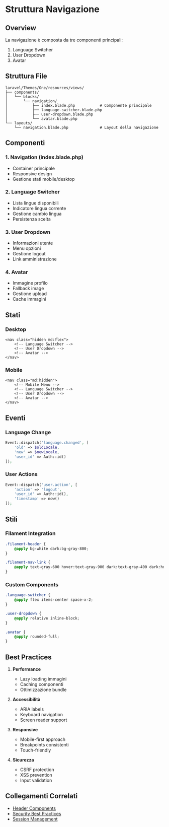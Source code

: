 # Struttura Navigazione

## Overview

La navigazione è composta da tre componenti principali:
1. Language Switcher
2. User Dropdown
3. Avatar

## Struttura File

```
laravel/Themes/One/resources/views/
├── components/
│   └── blocks/
│       └── navigation/
│           ├── index.blade.php           # Componente principale
│           ├── language-switcher.blade.php
│           ├── user-dropdown.blade.php
│           └── avatar.blade.php
└── layouts/
    └── navigation.blade.php              # Layout della navigazione
```

## Componenti

### 1. Navigation (index.blade.php)
- Container principale
- Responsive design
- Gestione stati mobile/desktop

### 2. Language Switcher
- Lista lingue disponibili
- Indicatore lingua corrente
- Gestione cambio lingua
- Persistenza scelta

### 3. User Dropdown
- Informazioni utente
- Menu opzioni
- Gestione logout
- Link amministrazione

### 4. Avatar
- Immagine profilo
- Fallback image
- Gestione upload
- Cache immagini

## Stati

### Desktop
```blade
<nav class="hidden md:flex">
    <!-- Language Switcher -->
    <!-- User Dropdown -->
    <!-- Avatar -->
</nav>
```

### Mobile
```blade
<nav class="md:hidden">
    <!-- Mobile Menu -->
    <!-- Language Switcher -->
    <!-- User Dropdown -->
    <!-- Avatar -->
</nav>
```

## Eventi

### Language Change
```php
Event::dispatch('language.changed', [
    'old' => $oldLocale,
    'new' => $newLocale,
    'user_id' => Auth::id()
]);
```

### User Actions
```php
Event::dispatch('user.action', [
    'action' => 'logout',
    'user_id' => Auth::id(),
    'timestamp' => now()
]);
```

## Stili

### Filament Integration
```css
.filament-header {
    @apply bg-white dark:bg-gray-800;
}

.filament-nav-link {
    @apply text-gray-600 hover:text-gray-900 dark:text-gray-400 dark:hover:text-white;
}
```

### Custom Components
```css
.language-switcher {
    @apply flex items-center space-x-2;
}

.user-dropdown {
    @apply relative inline-block;
}

.avatar {
    @apply rounded-full;
}
```

## Best Practices

1. **Performance**
   - Lazy loading immagini
   - Caching componenti
   - Ottimizzazione bundle

2. **Accessibilità**
   - ARIA labels
   - Keyboard navigation
   - Screen reader support

3. **Responsive**
   - Mobile-first approach
   - Breakpoints consistenti
   - Touch-friendly

4. **Sicurezza**
   - CSRF protection
   - XSS prevention
   - Input validation

## Collegamenti Correlati
- [Header Components](./HEADER_COMPONENTS.md)
- [Security Best Practices](./SECURITY_BEST_PRACTICES.md)
- [Session Management](./SESSION_MANAGEMENT.md) 
